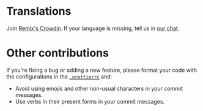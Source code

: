 # Translations

Join [Remix's Crowdin](https://crowdin.com/project/cm-remix). If your language is missing, tell us in [our chat](https://t.me/callsmusicchat).

# Other contributions

If you're fixing a bug or adding a new feature, please format your code with the configurations in the [`.prettierrc`](./.prettierrc) and:

- Avoid using emojis and other non-usual characters in your commit messages.
- Use verbs in their present forms in your commit messages.
